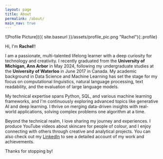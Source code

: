 ```yaml
---
layout: page
title: About
permalink: /about/
main_nav: true
---
```


![Profile Picture]({{ site.baseurl }}/assets/profile_pic.png "Rachel"){:.profile}

Hi, I'm **Rachel**!!

I am a passionate, multi-talented lifelong learner with a deep curiosity for technology and creativity. I recently graduated from the **University of Michigan, Ann Arbor** in May 2024, following my undergraduate studies at the **University of Waterloo** in June 2017 in Canada. My academic background in Data Science and Machine Learning has set the stage for my focus on computational linguistics, natural language processing, text readability, and the evaluation of large language models.

My technical expertise spans Python, SQL, and various machine learning frameworks, and I'm continuously exploring advanced topics like generative AI and deep learning. I thrive on merging data-driven insights with real-world applications, solving complex problems one algorithm at a time.

Beyond the technical realm, I love sharing my journey and experiences. I produce YouTube videos about skincare for people of colour, and I enjoy connecting with others through creative and analytical projects. You can also check out my [LinkedIn] to see a detailed account of my work and achievements.

Thanks for stopping by!


[LinkedIn]: www.linkedin.com/in/rachel-abraham
[Niru864]: https://github.com/Niru864/Niru864.github.io.git 
